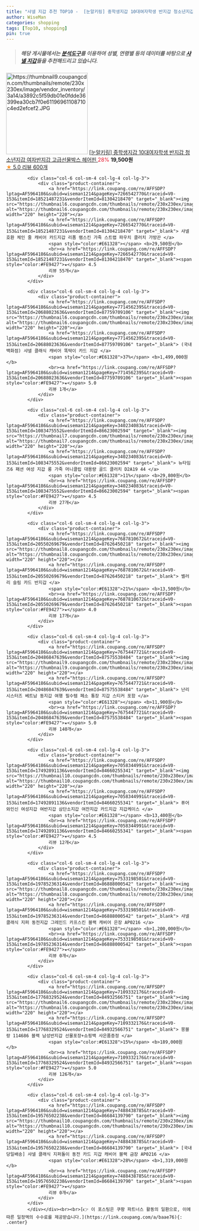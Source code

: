 ```yaml
---
title: "샤넬 지갑 추천 TOP10 -  [눈알키링] 중학생지갑 10대여자학생 반지갑 청소년지갑 여자반지갑 고급선물박스 헤어핀 "
author: WiseMan
categories: shopping
tags: [Top10, shopping]
pin: true
---
```


> ##### 해당 게시물에서는 [**분석도구**](https://itemscout.io/)를 이용하여 **성별**, **연령별** 등의 데이터를 바탕으로 [**샤넬 지갑**](https://link.coupang.com/a/baae76)들을 추천해드리고 있습니다.
<div class="container"><div class="row">
            <div class="col-6 col-sm-4 col-lg-4 col-lg-3">
                <div class="product-container">
                    <a href="https://link.coupang.com/re/AFFSDP?lptag=AF5964186&subid=wiseman1214&pageKey=7614765696&traceid=V0-153&itemId=20175364848&vendorItemId=85076098380" target="_blank"><img src="https://thumbnail9.coupangcdn.com/thumbnails/remote/230x230ex/image/vendor_inventory/3a14/a3892c5f59db01e0fdde36399ea30cb7f0e61196961108710c4ed2efcef2.JPG" alt="https://thumbnail9.coupangcdn.com/thumbnails/remote/230x230ex/image/vendor_inventory/3a14/a3892c5f59db01e0fdde36399ea30cb7f0e61196961108710c4ed2efcef2.JPG" width="220" height="220"></a>
                    <a href="https://link.coupang.com/re/AFFSDP?lptag=AF5964186&subid=wiseman1214&pageKey=7614765696&traceid=V0-153&itemId=20175364848&vendorItemId=85076098380" target="_blank"> [눈알키링] 중학생지갑 10대여자학생 반지갑 청소년지갑 여자반지갑 고급선물박스 헤어핀 </a>
                    <span style="color:#E61328">28%</span> <b>19,500원</b>
                    <br><a href="https://link.coupang.com/re/AFFSDP?lptag=AF5964186&subid=wiseman1214&pageKey=7614765696&traceid=V0-153&itemId=20175364848&vendorItemId=85076098380" target="_blank"><span style="color:#FE9427">★</span> 5.0
                    리뷰 600개</a>
                </div>
            </div>
            
            <div class="col-6 col-sm-4 col-lg-4 col-lg-3">
                <div class="product-container">
                    <a href="https://link.coupang.com/re/AFFSDP?lptag=AF5964186&subid=wiseman1214&pageKey=7266542770&traceid=V0-153&itemId=18521487231&vendorItemId=81304218470" target="_blank"><img src="https://thumbnail6.coupangcdn.com/thumbnails/remote/230x230ex/image/vendor_inventory/f78d/864337c71bbaaa743b9b3e8cb3912adc19e7f39729d0a0ad5afef795b026.jpg" alt="https://thumbnail6.coupangcdn.com/thumbnails/remote/230x230ex/image/vendor_inventory/f78d/864337c71bbaaa743b9b3e8cb3912adc19e7f39729d0a0ad5afef795b026.jpg" width="220" height="220"></a>
                    <a href="https://link.coupang.com/re/AFFSDP?lptag=AF5964186&subid=wiseman1214&pageKey=7266542770&traceid=V0-153&itemId=18521487231&vendorItemId=81304218470" target="_blank"> 샤넬 호환 체인 줄 캐비어 카드지갑 리폼 램스킨 가죽 스트랩 파우치 클러치 가방끈 </a>
                    <span style="color:#E61328"></span> <b>29,500원</b>
                    <br><a href="https://link.coupang.com/re/AFFSDP?lptag=AF5964186&subid=wiseman1214&pageKey=7266542770&traceid=V0-153&itemId=18521487231&vendorItemId=81304218470" target="_blank"><span style="color:#FE9427">★</span> 4.5
                    리뷰 55개</a>
                </div>
            </div>
            
            <div class="col-6 col-sm-4 col-lg-4 col-lg-3">
                <div class="product-container">
                    <a href="https://link.coupang.com/re/AFFSDP?lptag=AF5964186&subid=wiseman1214&pageKey=7714562395&traceid=V0-153&itemId=20688023636&vendorItemId=87759709106" target="_blank"><img src="https://thumbnail6.coupangcdn.com/thumbnails/remote/230x230ex/image/vendor_inventory/30a9/5edc8234b2f31d173355f850c7b3a666798a08c7fc3ca5bf8909913e2913.JPG" alt="https://thumbnail6.coupangcdn.com/thumbnails/remote/230x230ex/image/vendor_inventory/30a9/5edc8234b2f31d173355f850c7b3a666798a08c7fc3ca5bf8909913e2913.JPG" width="220" height="220"></a>
                    <a href="https://link.coupang.com/re/AFFSDP?lptag=AF5964186&subid=wiseman1214&pageKey=7714562395&traceid=V0-153&itemId=20688023636&vendorItemId=87759709106" target="_blank"> (국내백화점) 샤넬 클래식 캐비어 똑딱이 카드 지갑 </a>
                    <span style="color:#E61328">37%</span> <b>1,499,000원</b>
                    <br><a href="https://link.coupang.com/re/AFFSDP?lptag=AF5964186&subid=wiseman1214&pageKey=7714562395&traceid=V0-153&itemId=20688023636&vendorItemId=87759709106" target="_blank"><span style="color:#FE9427">★</span> 5.0
                    리뷰 1개</a>
                </div>
            </div>
            
            <div class="col-6 col-sm-4 col-lg-4 col-lg-3">
                <div class="product-container">
                    <a href="https://link.coupang.com/re/AFFSDP?lptag=AF5964186&subid=wiseman1214&pageKey=340234083&traceid=V0-153&itemId=1083475552&vendorItemId=86623002594" target="_blank"><img src="https://thumbnail7.coupangcdn.com/thumbnails/remote/230x230ex/image/vendor_inventory/f49c/8bb49b119ebba40b4ce4b0a0bdfe0e229a56a3fbf8dfba6cfa6fae5475d5.jpg" alt="https://thumbnail7.coupangcdn.com/thumbnails/remote/230x230ex/image/vendor_inventory/f49c/8bb49b119ebba40b4ce4b0a0bdfe0e229a56a3fbf8dfba6cfa6fae5475d5.jpg" width="220" height="220"></a>
                    <a href="https://link.coupang.com/re/AFFSDP?lptag=AF5964186&subid=wiseman1214&pageKey=340234083&traceid=V0-153&itemId=1083475552&vendorItemId=86623002594" target="_blank"> 뉴타임즈6 패션 여성 지갑 롱 가죽 머니클립 대용량 골드 클러치 D2A19 44 </a>
                    <span style="color:#E61328">11%</span> <b>29,800원</b>
                    <br><a href="https://link.coupang.com/re/AFFSDP?lptag=AF5964186&subid=wiseman1214&pageKey=340234083&traceid=V0-153&itemId=1083475552&vendorItemId=86623002594" target="_blank"><span style="color:#FE9427">★</span> 4.5
                    리뷰 27개</a>
                </div>
            </div>
            
            <div class="col-6 col-sm-4 col-lg-4 col-lg-3">
                <div class="product-container">
                    <a href="https://link.coupang.com/re/AFFSDP?lptag=AF5964186&subid=wiseman1214&pageKey=7687810672&traceid=V0-153&itemId=20550269679&vendorItemId=87626450218" target="_blank"><img src="https://thumbnail8.coupangcdn.com/thumbnails/remote/230x230ex/image/vendor_inventory/5caf/6615934d918e184d01139a5172c032ce413093fbf43b91f7d207cc019163.jpg" alt="https://thumbnail8.coupangcdn.com/thumbnails/remote/230x230ex/image/vendor_inventory/5caf/6615934d918e184d01139a5172c032ce413093fbf43b91f7d207cc019163.jpg" width="220" height="220"></a>
                    <a href="https://link.coupang.com/re/AFFSDP?lptag=AF5964186&subid=wiseman1214&pageKey=7687810672&traceid=V0-153&itemId=20550269679&vendorItemId=87626450218" target="_blank"> 벨러리 슬림 카드 반지갑 </a>
                    <span style="color:#E61328">21%</span> <b>13,500원</b>
                    <br><a href="https://link.coupang.com/re/AFFSDP?lptag=AF5964186&subid=wiseman1214&pageKey=7687810672&traceid=V0-153&itemId=20550269679&vendorItemId=87626450218" target="_blank"><span style="color:#FE9427">★</span> 4.0
                    리뷰 17개</a>
                </div>
            </div>
            
            <div class="col-6 col-sm-4 col-lg-4 col-lg-3">
                <div class="product-container">
                    <a href="https://link.coupang.com/re/AFFSDP?lptag=AF5964186&subid=wiseman1214&pageKey=7675447721&traceid=V0-153&itemId=20486847639&vendorItemId=87575538484" target="_blank"><img src="https://thumbnail9.coupangcdn.com/thumbnails/remote/230x230ex/image/vendor_inventory/c593/8a750da5d53186d48cdd7de32ea45b5bd8acad7056301c348203c137a4ff.jpg" alt="https://thumbnail9.coupangcdn.com/thumbnails/remote/230x230ex/image/vendor_inventory/c593/8a750da5d53186d48cdd7de32ea45b5bd8acad7056301c348203c137a4ff.jpg" width="220" height="220"></a>
                    <a href="https://link.coupang.com/re/AFFSDP?lptag=AF5964186&subid=wiseman1214&pageKey=7675447721&traceid=V0-153&itemId=20486847639&vendorItemId=87575538484" target="_blank"> 난리시스터즈 베트남 동지갑 여행 필수템 페소 통장 지갑 스티커 포함 </a>
                    <span style="color:#E61328"></span> <b>11,900원</b>
                    <br><a href="https://link.coupang.com/re/AFFSDP?lptag=AF5964186&subid=wiseman1214&pageKey=7675447721&traceid=V0-153&itemId=20486847639&vendorItemId=87575538484" target="_blank"><span style="color:#FE9427">★</span> 5.0
                    리뷰 140개</a>
                </div>
            </div>
            
            <div class="col-6 col-sm-4 col-lg-4 col-lg-3">
                <div class="product-container">
                    <a href="https://link.coupang.com/re/AFFSDP?lptag=AF5964186&subid=wiseman1214&pageKey=7058344991&traceid=V0-153&itemId=17492891136&vendorItemId=84660255341" target="_blank"><img src="https://thumbnail10.coupangcdn.com/thumbnails/remote/230x230ex/image/vendor_inventory/199a/4534bf00d3e66c8ecaac057d0e976f2face385733137025b917c7b30ba99.jpg" alt="https://thumbnail10.coupangcdn.com/thumbnails/remote/230x230ex/image/vendor_inventory/199a/4534bf00d3e66c8ecaac057d0e976f2face385733137025b917c7b30ba99.jpg" width="220" height="220"></a>
                    <a href="https://link.coupang.com/re/AFFSDP?lptag=AF5964186&subid=wiseman1214&pageKey=7058344991&traceid=V0-153&itemId=17492891136&vendorItemId=84660255341" target="_blank"> 퓨어 와인신 여성지갑 여반지갑 삼단소지갑 여잔지갑 카드지갑 지갑케이스 </a>
                    <span style="color:#E61328"></span> <b>13,400원</b>
                    <br><a href="https://link.coupang.com/re/AFFSDP?lptag=AF5964186&subid=wiseman1214&pageKey=7058344991&traceid=V0-153&itemId=17492891136&vendorItemId=84660255341" target="_blank"><span style="color:#FE9427">★</span> 4.5
                    리뷰 12개</a>
                </div>
            </div>
            
            <div class="col-6 col-sm-4 col-lg-4 col-lg-3">
                <div class="product-container">
                    <a href="https://link.coupang.com/re/AFFSDP?lptag=AF5964186&subid=wiseman1214&pageKey=7533198501&traceid=V0-153&itemId=19785236314&vendorItemId=86888000542" target="_blank"><img src="https://thumbnail8.coupangcdn.com/thumbnails/remote/230x230ex/image/vendor_inventory/28fd/c250463eff888d871b07ee88f74a00b17e7a99ccff195c9a0622cb7fd863.jpg" alt="https://thumbnail8.coupangcdn.com/thumbnails/remote/230x230ex/image/vendor_inventory/28fd/c250463eff888d871b07ee88f74a00b17e7a99ccff195c9a0622cb7fd863.jpg" width="220" height="220"></a>
                    <a href="https://link.coupang.com/re/AFFSDP?lptag=AF5964186&subid=wiseman1214&pageKey=7533198501&traceid=V0-153&itemId=19785236314&vendorItemId=86888000542" target="_blank"> 샤넬 클래식 지퍼 동전지갑 그레인드 카프스킨 블랙 캐비어 은장 AP0216 </a>
                    <span style="color:#E61328"></span> <b>1,200,000원</b>
                    <br><a href="https://link.coupang.com/re/AFFSDP?lptag=AF5964186&subid=wiseman1214&pageKey=7533198501&traceid=V0-153&itemId=19785236314&vendorItemId=86888000542" target="_blank"><span style="color:#FE9427">★</span> 
                    리뷰 0개</a>
                </div>
            </div>
            
            <div class="col-6 col-sm-4 col-lg-4 col-lg-3">
                <div class="product-container">
                    <a href="https://link.coupang.com/re/AFFSDP?lptag=AF5964186&subid=wiseman1214&pageKey=7109332176&traceid=V0-153&itemId=17768329524&vendorItemId=84932566751" target="_blank"><img src="https://thumbnail6.coupangcdn.com/thumbnails/remote/230x230ex/image/vendor_inventory/c4ae/abe2b53dee43e5b87080aaf49c39c4e86b3bef7660ea4eb74708c9078768.jpg" alt="https://thumbnail6.coupangcdn.com/thumbnails/remote/230x230ex/image/vendor_inventory/c4ae/abe2b53dee43e5b87080aaf49c39c4e86b3bef7660ea4eb74708c9078768.jpg" width="220" height="220"></a>
                    <a href="https://link.coupang.com/re/AFFSDP?lptag=AF5964186&subid=wiseman1214&pageKey=7109332176&traceid=V0-153&itemId=17768329524&vendorItemId=84932566751" target="_blank"> 몽블랑 114686 블랙 남성반지갑 선물포장+쇼핑백 사은품증정 </a>
                    <span style="color:#E61328">15%</span> <b>189,000원</b>
                    <br><a href="https://link.coupang.com/re/AFFSDP?lptag=AF5964186&subid=wiseman1214&pageKey=7109332176&traceid=V0-153&itemId=17768329524&vendorItemId=84932566751" target="_blank"><span style="color:#FE9427">★</span> 5.0
                    리뷰 126개</a>
                </div>
            </div>
            
            <div class="col-6 col-sm-4 col-lg-4 col-lg-3">
                <div class="product-container">
                    <a href="https://link.coupang.com/re/AFFSDP?lptag=AF5964186&subid=wiseman1214&pageKey=7488438785&traceid=V0-153&itemId=19576502238&vendorItemId=86684139790" target="_blank"><img src="https://thumbnail10.coupangcdn.com/thumbnails/remote/230x230ex/image/vendor_inventory/8901/d4c34fe2325189bc0d00aabafe53c6adcdca9178a48417b86c40bcd4df07.jpeg" alt="https://thumbnail10.coupangcdn.com/thumbnails/remote/230x230ex/image/vendor_inventory/8901/d4c34fe2325189bc0d00aabafe53c6adcdca9178a48417b86c40bcd4df07.jpeg" width="220" height="220"></a>
                    <a href="https://link.coupang.com/re/AFFSDP?lptag=AF5964186&subid=wiseman1214&pageKey=7488438785&traceid=V0-153&itemId=19576502238&vendorItemId=86684139790" target="_blank"> [국내 당일배송] 샤넬 클래식 지퍼돌이 동전 카드 지갑 캐비어 블랙 금장 AP0216 </a>
                    <span style="color:#E61328">28%</span> <b>1,319,000원</b>
                    <br><a href="https://link.coupang.com/re/AFFSDP?lptag=AF5964186&subid=wiseman1214&pageKey=7488438785&traceid=V0-153&itemId=19576502238&vendorItemId=86684139790" target="_blank"><span style="color:#FE9427">★</span> 
                    리뷰 0개</a>
                </div>
            </div>
            </div></div><br><br>[👉 이 포스팅은 쿠팡 파트너스 활동의 일환으로, 이에 따른 일정액의 수수료를 제공받습니다.](https://link.coupang.com/a/baae76){: .center}